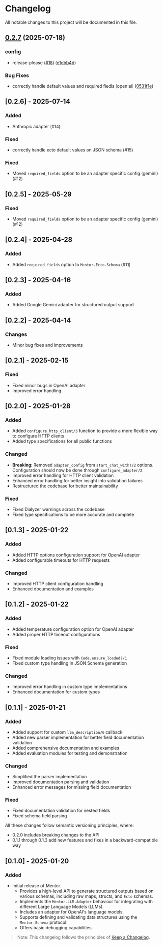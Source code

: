 # Changelog

All notable changes to this project will be documented in this file.

## [0.2.7](https://github.com/zoedsoupe/mentor/compare/v0.2.7...v0.2.7) (2025-07-18)


### config

* release-please ([#18](https://github.com/zoedsoupe/mentor/issues/18)) ([e1dbb4d](https://github.com/zoedsoupe/mentor/commit/e1dbb4d5949be17958af657cf720d8595f04000e))


### Bug Fixes

* correctly handle default values and required fiedls (open ai) ([0531f1e](https://github.com/zoedsoupe/mentor/commit/0531f1ee9dc8d36da8df41a7cc990ebd03213962))

## [0.2.6]  - 2025-07-14

### Added

- Anthropic adapter (#14)

### Fixed

- correctly handle ecto default values on JSON schema (#15)

### Fixed
- Moved `required_fields` option to be an adapter specific config (gemini) (#12)

## [0.2.5]  - 2025-05-29

### Fixed
- Moved `required_fields` option to be an adapter specific config (gemini) (#12)

## [0.2.4]  - 2025-04-28

### Added
- Added `required_fields` option to `Mentor.Ecto.Schema` (#11)

## [0.2.3]  - 2025-04-16

### Added
- Added Google Gemini adapter for structured output support

## [0.2.2] - 2025-04-14

### Changes
- Minor bug fixes and improvements

## [0.2.1] - 2025-02-15

### Fixed
- Fixed minor bugs in OpenAI adapter
- Improved error handling

## [0.2.0] - 2025-01-28

### Added
- Added `configure_http_client/3` function to provide a more flexible way to configure HTTP clients
- Added type specifications for all public functions

### Changed
- **Breaking**: Removed `adapter_config` from `start_chat_with!/2` options. Configuration should now be done through `configure_adapter/2`
- Improved error handling for HTTP client validation
- Enhanced error handling for better insight into validation failures
- Restructured the codebase for better maintainability

### Fixed
- Fixed Dialyzer warnings across the codebase
- Fixed type specifications to be more accurate and complete

## [0.1.3] - 2025-01-22

### Added
- Added HTTP options configuration support for OpenAI adapter
- Added configurable timeouts for HTTP requests

### Changed
- Improved HTTP client configuration handling
- Enhanced documentation and examples

## [0.1.2] - 2025-01-22

### Added
- Added temperature configuration option for OpenAI adapter
- Added proper HTTP timeout configurations

### Fixed
- Fixed module loading issues with `Code.ensure_loaded?/1`
- Fixed custom type handling in JSON Schema generation

### Changed
- Improved error handling in custom type implementations
- Enhanced documentation for custom types

## [0.1.1] - 2025-01-21

### Added
- Added support for custom `llm_description/0` callback
- Added new parser implementation for better field documentation validation
- Added comprehensive documentation and examples
- Added evaluation modules for testing and demonstration

### Changed
- Simplified the parser implementation
- Improved documentation parsing and validation
- Enhanced error messages for missing field documentation

### Fixed
- Fixed documentation validation for nested fields
- Fixed schema field parsing

All these changes follow semantic versioning principles, where:
- 0.2.0 includes breaking changes to the API
- 0.1.1 through 0.1.3 add new features and fixes in a backward-compatible way

## [0.1.0] - 2025-01-20

### Added

- Initial release of Mentor.
  - Provides a high-level API to generate structured outputs based on various schemas, including raw maps, structs, and `Ecto` schemas.
  - Implements the `Mentor.LLM.Adapter` behaviour for integrating with different Large Language Models (LLMs).
  - Includes an adapter for OpenAI's language models.
  - Supports defining and validating data structures using the `Mentor.Schema` protocol.
  - Offers basic debugging capabilities.

> Note: This changelog follows the principles of [Keep a Changelog](https://keepachangelog.com/en/1.0.0/).
